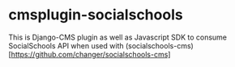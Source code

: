 cmsplugin-socialschools
=======================

This is Django-CMS plugin as well as Javascript SDK to consume SocialSchools API when used with (socialschools-cms)[https://github.com/changer/socialschools-cms] 
